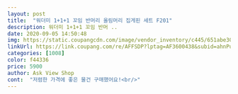 ```yaml
---
layout: post 
title:  "워더미 1+1+1 꼬임 반머리 올림머리 집게핀 세트 F201" 
description: 워더미 1+1+1 꼬임 반머 ..
date: 2020-09-05 14:50:48 
img: https://static.coupangcdn.com/image/vendor_inventory/c445/651abe309cb1afdbdd993a8aedc8fb520b219c66ea3e108f782ef12fc033.JPG 
linkUrl: https://link.coupang.com/re/AFFSDP?lptag=AF3600438&subid=ahnPublicAsk&pageKey=2006831230&itemId=3414094305&vendorItemId=71326620547&traceid=V0-113-6550ca270f0e26d1 
categories: [1008] 
color: f44336 
price: 5900 
author: Ask View Shop 
cont:  "저렴한 가격에 좋은 물건 구매했어요!<br/>" 
---
```

